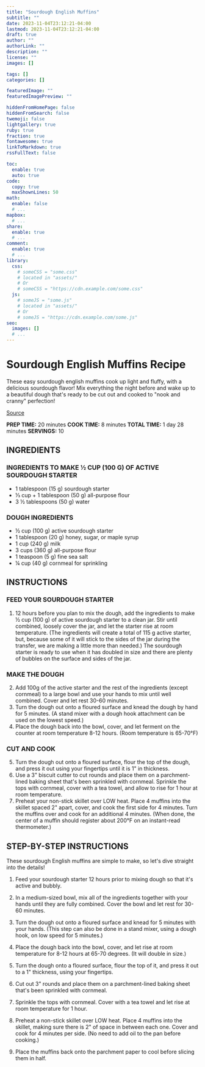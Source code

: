 ```yaml
---
title: "Sourdough English Muffins"
subtitle: ""
date: 2023-11-04T23:12:21-04:00
lastmod: 2023-11-04T23:12:21-04:00
draft: true
author: ""
authorLink: ""
description: ""
license: ""
images: []

tags: []
categories: []

featuredImage: ""
featuredImagePreview: ""

hiddenFromHomePage: false
hiddenFromSearch: false
twemoji: false
lightgallery: true
ruby: true
fraction: true
fontawesome: true
linkToMarkdown: true
rssFullText: false

toc:
  enable: true
  auto: true
code:
  copy: true
  maxShownLines: 50
math:
  enable: false
  # ...
mapbox:
  # ...
share:
  enable: true
  # ...
comment:
  enable: true
  # ...
library:
  css:
    # someCSS = "some.css"
    # located in "assets/"
    # Or
    # someCSS = "https://cdn.example.com/some.css"
  js:
    # someJS = "some.js"
    # located in "assets/"
    # Or
    # someJS = "https://cdn.example.com/some.js"
seo:
  images: []
  # ...
---
```


# Sourdough English Muffins Recipe

These easy sourdough english muffins cook up light and fluffy, with a delicious sourdough flavor! Mix everything the night before and wake up to a
beautiful dough that's ready to be cut out and cooked to "nook and cranny" perfection!

[Source](https://littlespoonfarm.com/sourdough-english-muffins-recipe/)

**PREP TIME:** 20 minutes
**COOK TIME:** 8 minutes
**TOTAL TIME:** 1 day 28 minutes
**SERVINGS:** 10

## INGREDIENTS

### INGREDIENTS TO MAKE ½ CUP (100 G) OF ACTIVE SOURDOUGH STARTER

- 1 tablespoon (15 g) sourdough starter
- ⅓ cup + 1 tablespoon (50 g) all-purpose flour
- 3 ½ tablespoons (50 g) water

### DOUGH INGREDIENTS

- ½ cup (100 g) active sourdough starter
- 1 tablespoon (20 g) honey, sugar, or maple syrup
- 1 cup (240 g) milk
- 3 cups (360 g) all-purpose flour
- 1 teaspoon (5 g) fine sea salt
- ¼ cup (40 g) cornmeal for sprinkling

## INSTRUCTIONS

### FEED YOUR SOURDOUGH STARTER

1. 12 hours before you plan to mix the dough, add the ingredients to make ½ cup (100 g) of active sourdough starter to a clean jar. Stir until combined, loosely cover the jar, and let the starter rise at room temperature. (The ingredients will create a total of 115 g active starter, but, because some of it will stick to the sides of the jar during the transfer, we are making a little more than needed.) The sourdough starter is ready to use when it has doubled in size and there are plenty of bubbles on the surface and sides of the jar.

### MAKE THE DOUGH

2. Add 100g of the active starter and the rest of the ingredients (except cornmeal) to a large bowl and use your hands to mix until well combined. Cover and let rest 30-60 minutes.
3. Turn the dough out onto a floured surface and knead the dough by hand for 5 minutes. (A stand mixer with a dough hook attachment can be used on the lowest speed.)
4. Place the dough back into the bowl, cover, and let ferment on the counter at room temperature 8-12 hours. (Room temperature is 65-70°F)

### CUT AND COOK

5. Turn the dough out onto a floured surface, flour the top of the dough, and press it out using your fingertips until it is 1" in thickness.
6. Use a 3" biscuit cutter to cut rounds and place them on a parchment-lined baking sheet that's been sprinkled with cornmeal. Sprinkle the tops with cornmeal, cover with a tea towel, and allow to rise for 1 hour at room temperature.
7. Preheat your non-stick skillet over LOW heat. Place 4 muffins into the skillet spaced 2" apart, cover, and cook the first side for 4 minutes. Turn the muffins over and cook for an additional 4 minutes. (When done, the center of a muffin should register about 200°F on an instant-read thermometer.)

## STEP-BY-STEP INSTRUCTIONS

These sourdough English muffins are simple to make, so let's dive straight into the details!

1. Feed your sourdough starter 12 hours prior to mixing dough so that it's active and bubbly.

2. In a medium-sized bowl, mix all of the ingredients together with your hands until they are fully combined. Cover the bowl and let rest for 30-60 minutes.

3. Turn the dough out onto a floured surface and knead for 5 minutes with your hands. (This step can also be done in a stand mixer, using a dough hook, on low speed for 5 minutes.)

4. Place the dough back into the bowl, cover, and let rise at room temperature for 8-12 hours at 65-70 degrees. (It will double in size.)

5. Turn the dough onto a floured surface, flour the top of it, and press it out to a 1" thickness, using your fingertips.

6. Cut out 3" rounds and place them on a parchment-lined baking sheet that's been sprinkled with cornmeal.

7. Sprinkle the tops with cornmeal. Cover with a tea towel and let rise at room temperature for 1 hour.

8. Preheat a non-stick skillet over LOW heat. Place 4 muffins into the skillet, making sure there is 2" of space in between each one. Cover and cook for 4 minutes per side. (No need to add oil to the pan before cooking.)

9. Place the muffins back onto the parchment paper to cool before slicing them in half.

